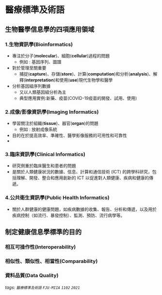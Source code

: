 醫療標準及術語
===
## 生物醫學信息學的四項應用領域
### 1.生物資訊學(Bioinformatics)
- 專注於分子(**molecular**)、細胞(**cellular**)過程的問題
    - 例如 : 基因序列、圖譜
- 對於管理至關重要
    - 捕捉(**capture**)、存儲(**store**)、計算(**computation**)和分析(**analysis**)、解釋(**interpretation**)和使用(**use**)現代生物學和醫學
- 分析基因組序列數據
    - 又以人類基因組分析為主
    - 典型應用實例:新藥、疫苗(COVID-19疫苗的開發、試用、使用)

### 2.成像/影像資訊學(Imaging Informatics)
- 學習關注於組織(**tissue**)、器官(**organ**)的問題
    - 例如 : 放射成像系統
- 目的在於提高效率、準確性、醫學影像服務的可用性和可靠性
- 

### 3.臨床資訊學(Clinical Informatics)
- 研究側重於臨床醫生和患者的問題
- 是關於人類健康狀況的數據、信息、計算和通信技術 (ICT) 的跨學科研究，包括理解、開發、整合和應用創新的 ICT 以促進對人類健康、疾病和健康的傳遞。

### 4.公共衛生資訊學(Public Health Informatics)
- 關於人群健康的健康問題，如疾病數據的收集、報告、分析和傳遞，以及用於疾病控制（如流行、暴發控制）、監測、預防、流行病學等。


## 制定健康信息學標準的目的
### 相互可操作性(Interoperability)

### 相似性、類似性、相當性(Comparability)

### 資料品質(Data Quality)









###### tags: `醫療標準及術語` `FJU-MIIA` `1102` `2021`

<style>
.navbar-brand::after { content: " × FJUMIIA"; }
</style>
